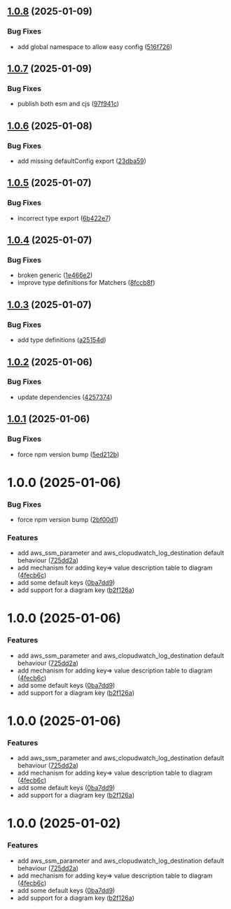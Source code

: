 ## [1.0.8](https://github.com/kevbaldwyn/terra-graph/compare/v1.0.7...v1.0.8) (2025-01-09)


### Bug Fixes

* add global namespace to allow easy config ([516f726](https://github.com/kevbaldwyn/terra-graph/commit/516f7266ad4a3899e32462867f293fba36eae4eb))

## [1.0.7](https://github.com/kevbaldwyn/terra-graph/compare/v1.0.6...v1.0.7) (2025-01-09)


### Bug Fixes

* publish both esm and cjs ([97f941c](https://github.com/kevbaldwyn/terra-graph/commit/97f941cedc6f43e050ef6c0386c1614575c4df64))

## [1.0.6](https://github.com/kevbaldwyn/terra-graph/compare/v1.0.5...v1.0.6) (2025-01-08)


### Bug Fixes

* add missing defaultConfig export ([23dba59](https://github.com/kevbaldwyn/terra-graph/commit/23dba593e9315c7f45faeed335f8dde2220f945d))

## [1.0.5](https://github.com/kevbaldwyn/terra-graph/compare/v1.0.4...v1.0.5) (2025-01-07)


### Bug Fixes

* incorrect type export ([6b422e7](https://github.com/kevbaldwyn/terra-graph/commit/6b422e7f60255e7d69650da4f6236a5626506868))

## [1.0.4](https://github.com/kevbaldwyn/terra-graph/compare/v1.0.3...v1.0.4) (2025-01-07)


### Bug Fixes

* broken generic ([1e466e2](https://github.com/kevbaldwyn/terra-graph/commit/1e466e2d5b30a5a8ec447bcac5f0f6e5d782fbe4))
* improve type definitions for Matchers ([8fccb8f](https://github.com/kevbaldwyn/terra-graph/commit/8fccb8f324a733c39869350afedb13eae09c1f0f))

## [1.0.3](https://github.com/kevbaldwyn/terra-graph/compare/v1.0.2...v1.0.3) (2025-01-07)


### Bug Fixes

* add type definitions ([a25154d](https://github.com/kevbaldwyn/terra-graph/commit/a25154dabc79e9e3fb1dbfb4ea90fe36a9e55fff))

## [1.0.2](https://github.com/kevbaldwyn/terra-graph/compare/v1.0.1...v1.0.2) (2025-01-06)


### Bug Fixes

* update dependencies ([4257374](https://github.com/kevbaldwyn/terra-graph/commit/4257374c804cc7e7dcaa41a7afa2b8c99069788a))

## [1.0.1](https://github.com/kevbaldwyn/terra-graph/compare/v1.0.0...v1.0.1) (2025-01-06)


### Bug Fixes

* force npm version bump ([5ed212b](https://github.com/kevbaldwyn/terra-graph/commit/5ed212b7cecb015f8a07ad9c149a434d3f05605c))

# 1.0.0 (2025-01-06)


### Bug Fixes

* force npm version bump ([2bf00d1](https://github.com/kevbaldwyn/terra-graph/commit/2bf00d1d57f32bc064c4c4bf72951e055ba6b857))


### Features

* add aws_ssm_parameter and aws_clopudwatch_log_destination default behaviour ([725dd2a](https://github.com/kevbaldwyn/terra-graph/commit/725dd2a38e698111d8caa1bff989987f657758e6))
* add mechanism for adding key=> value description table to diagram ([4fecb6c](https://github.com/kevbaldwyn/terra-graph/commit/4fecb6c5f7c4e9bbc327dbc767ed422ddec4ebd5))
* add some default keys ([0ba7dd9](https://github.com/kevbaldwyn/terra-graph/commit/0ba7dd974f835d22fc235bd83efc8cd20d67f319))
* add support for a diagram key ([b2f126a](https://github.com/kevbaldwyn/terra-graph/commit/b2f126aa2e57ad922899b8bf17cf0169365dd857))

# 1.0.0 (2025-01-06)


### Features

* add aws_ssm_parameter and aws_clopudwatch_log_destination default behaviour ([725dd2a](https://github.com/kevbaldwyn/terra-graph/commit/725dd2a38e698111d8caa1bff989987f657758e6))
* add mechanism for adding key=> value description table to diagram ([4fecb6c](https://github.com/kevbaldwyn/terra-graph/commit/4fecb6c5f7c4e9bbc327dbc767ed422ddec4ebd5))
* add some default keys ([0ba7dd9](https://github.com/kevbaldwyn/terra-graph/commit/0ba7dd974f835d22fc235bd83efc8cd20d67f319))
* add support for a diagram key ([b2f126a](https://github.com/kevbaldwyn/terra-graph/commit/b2f126aa2e57ad922899b8bf17cf0169365dd857))

# 1.0.0 (2025-01-06)


### Features

* add aws_ssm_parameter and aws_clopudwatch_log_destination default behaviour ([725dd2a](https://github.com/kevbaldwyn/terra-graph/commit/725dd2a38e698111d8caa1bff989987f657758e6))
* add mechanism for adding key=> value description table to diagram ([4fecb6c](https://github.com/kevbaldwyn/terra-graph/commit/4fecb6c5f7c4e9bbc327dbc767ed422ddec4ebd5))
* add some default keys ([0ba7dd9](https://github.com/kevbaldwyn/terra-graph/commit/0ba7dd974f835d22fc235bd83efc8cd20d67f319))
* add support for a diagram key ([b2f126a](https://github.com/kevbaldwyn/terra-graph/commit/b2f126aa2e57ad922899b8bf17cf0169365dd857))

# 1.0.0 (2025-01-02)


### Features

* add aws_ssm_parameter and aws_clopudwatch_log_destination default behaviour ([725dd2a](https://github.com/kevbaldwyn/terra-graph/commit/725dd2a38e698111d8caa1bff989987f657758e6))
* add mechanism for adding key=> value description table to diagram ([4fecb6c](https://github.com/kevbaldwyn/terra-graph/commit/4fecb6c5f7c4e9bbc327dbc767ed422ddec4ebd5))
* add some default keys ([0ba7dd9](https://github.com/kevbaldwyn/terra-graph/commit/0ba7dd974f835d22fc235bd83efc8cd20d67f319))
* add support for a diagram key ([b2f126a](https://github.com/kevbaldwyn/terra-graph/commit/b2f126aa2e57ad922899b8bf17cf0169365dd857))
